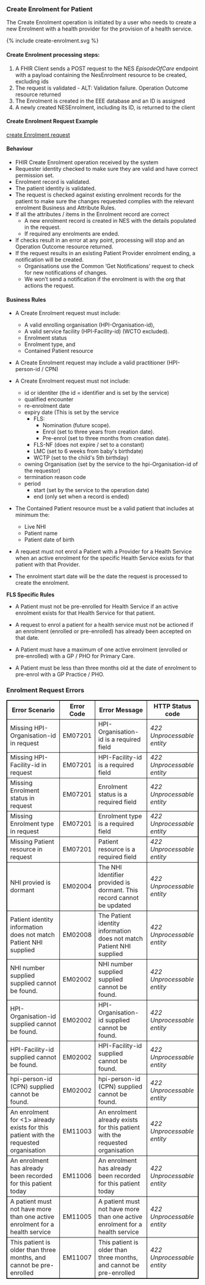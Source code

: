 

### Create Enrolment for Patient

The Create Enrolment operation is initiated by a user who needs to create a new Enrolment with a health provider for the provision of a health service.


<div>
{% include create-enrolment.svg %}
</div>



####  Create Enrolment processing steps:

1. A FHIR Client sends a POST  request  to the NES  *EpisodeOfCare* endpoint with  a payload containing the NesEnrolment resource to be created, excluding ids
2. The request is validated - ALT: Validation failure. Operation Outcome resource returned
3. The Enrolment is created in the EEE database and an ID is assigned
4. A newly created  NESEnrolment, including its ID,  is returned to the client


####  Create Enrolment Request Example 
[create Enrolment request](EpisodeOfCare-do-not-populate-id.json.html)



#### Behaviour

* FHIR Create Enrolment operation received by the system
* Requester identity checked to make sure they are valid and have correct permission set.
* Enrolment record is validated.
* The patient identity is validated.
* The request is checked against existing enrolment records for the patient to make sure the changes requested complies with the relevant enrolment Business and Attribute Rules.
* If all the attributes / items in the Enrolment record are correct
  * A new enrolment record is created in NES with the details populated in the request.
  * If required any enrolments are ended.
* If checks result in an error at any point, processing will stop and an Operation Outcome resource returned.
* If the request results in an existing Patient Provider enrolment ending, a notification will be created.
  * Organisations use the Common ‘Get Notifications’ request to check for new notifications of changes.
  * We won’t send a notification if the enrolment is with the org that actions the request.

#### Business  Rules

* A Create Enrolment request must include:
  * A valid enrolling organisation (HPI-Organisation-id),
  * A valid service facility (HPI-Facility-id) (WCTO excluded).
  * Enrolment status
  * Enrolment type, and
  * Contained Patient resource

* A Create Enrolment request may include a valid practitioner (HPI-person-id / CPN)

* A Create Enrolment request must not include:
  * id or identiter (the id = identifier and is set by the service)
  * qualified encounter
  * re-enrolment date
  * expiry date (This is set by the service
    * FLS:
      * Nomination (future scope).
      * Enrol (set to three years from creation date).
      * Pre-enrol (set to three months from creation date).
    * FLS-NF (does not expire / set to a constant)
    * LMC (set to 6 weeks from baby's birthdate)
    * WCTP (set to the child's 5th birthday)
  * owning Organisation (set by the service to the hpi-Organisation-id of the requestor)
  * termination reason code
  * period
    * start (set by the service to the operation date)
    * end (only set when a record is ended)

* The Contained Patient resource must be a valid patient that includes at minimum the:
  * Live NHI
  * Patient name
  * Patient date of birth

* A request must not enrol a Patient with a Provider for a Health Service when an active enrolment for the specific Health Service exists for that patient with that Provider.

* The enrolment start date will be the date the request is processed to create the enrolment.

**FLS Specific Rules**
* A Patient must not be pre-enrolled for Health Service if an active enrolment exists for that Health Service for that patient.

* A request to enrol a patient for a health service must not be actioned if an enrolment (enrolled or pre-enrolled) has already been accepted on that date.

* A Patient must have a maximum of one active enrolment (enrolled or pre-enrolled) with a GP / PHO for Primary Care.

* A Patient must be less than three months old at the date of enrolment to pre-enrol with a GP Practice / PHO.


<h3>Enrolment Request Errors</h3>
<table>
<style>
table, th, td {
  border: 1px solid black;
  border-collapse: collapse;
}
</style>
<tr><th>Error Scenario</th>
<th>Error Code</th>
<th>Error Message</th>
<th>HTTP Status code</th></tr>

<tr><td>Missing HPI-Organisation-id in request</td>
<td>EM07201</td>
<td>HPI-Organisation-id is a required field</td>
<td><em>422 Unprocessable entity</em></td></tr>

<tr><td>Missing HPI-Facility-id in request</td>
<td>EM07201</td>
<td>HPI-Facility-id is a required field</td>
<td><em>422 Unprocessable entity</em></td></tr>

<tr><td>Missing Enrolment status in request</td>
<td>EM07201</td>
<td>Enrolment status is a required field</td>
<td><em>422 Unprocessable entity</em></td></tr>

<tr><td>Missing Enrolment type in request</td>
<td>EM07201</td>
<td>Enrolment type is a required field</td>
<td><em>422 Unprocessable entity</em></td></tr>

<tr><td>Missing Patient resource in request</td>
<td>EM07201</td>
<td>Patient resource is a required field</td>
<td><em>422 Unprocessable entity</em></td></tr>

<tr><td>NHI provied is dormant</td>
<td>EM02004</td>
<td>The NHI Identifier provided is dormant. This record cannot be updated</td>
<td><em>422 Unprocessable entity</em></td></tr>

<tr><td>Patient identity information does not match Patient NHI supplied</td>
<td>EM02008</td>
<td>The Patient identity information does not match Patient NHI supplied</td>
<td><em>422 Unprocessable entity</em></td></tr>

<tr><td>NHI number supplied supplied cannot be found.</td>
<td>EM02002</td>
<td>NHI number supplied supplied cannot be found.</td>
<td><em>422 Unprocessable entity</em></td></tr>

<tr><td>HPI-Organisation-id supplied cannot be found.</td>
<td>EM02002</td>
<td>HPI-Organisation-id supplied cannot be found.</td>
<td><em>422 Unprocessable entity</em></td></tr>

<tr><td>HPI-Facility-id supplied cannot be found.</td>
<td>EM02002</td>
<td>HPI-Facility-id supplied cannot be found.</td>
<td><em>422 Unprocessable entity</em></td></tr>

<tr><td>hpi-person-id (CPN) supplied cannot be found.</td>
<td>EM02002</td>
<td>hpi-person-id (CPN) supplied cannot be found.</td>
<td><em>422 Unprocessable entity</em></td></tr>

<tr><td>An enrolment for <1> already exists for this patient with the requested organisation</td>
<td>EM11003</td>
<td>An enrolment already exists for this patient with the requested organisation</td>
<td><em>422 Unprocessable entity</em></td></tr>

<tr><td>An enrolment has already been recorded for this patient today</td>
<td>EM11006</td>
<td>An enrolment has already been recorded for this patient today</td>
<td><em>422 Unprocessable entity</em></td></tr>

<tr><td>A patient must not have more than one active enrolment for a health service</td>
<td>EM11005</td>
<td>A patient must not have more than one active enrolment for a health service</td>
<td><em>422 Unprocessable entity</em></td></tr>

<tr><td>This patient is older than three months, and cannot be pre-enrolled</td>
<td>EM11007</td>
<td>This patient is older than three months, and cannot be pre-enrolled</td>
<td><em>422 Unprocessable entity</em></td></tr>
</table>



